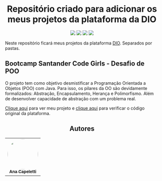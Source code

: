 <h1 align="center"> Repositório criado para adicionar os meus projetos da plataforma da DIO </h1>

<p align="center">
  <img src="https://img.shields.io/static/v1?label=VISUALSTUDIOCODE&message=IDE&color=blue&style=for-the-badge&logo=VISUALSTUDIOCODE"/>
  <img src="https://img.shields.io/static/v1?label=IntelliJ&message=IDE&color=blue&style=for-the-badge&logo=INTELLIJ_IDEIA"/>
  <img src="http://img.shields.io/static/v1?label=License&message=MIT&color=green&style=for-the-badge"/>
  <img src="https://img.shields.io/static/v1?label=STATUS&message=EM%20DESENVOLVIMENTO&color=GREEN&style=for-the-badge"/>
</p>

Neste repositório ficará meus projetos da plataforma [DIO](https://www.dio.me/). Separados por pastas.

## Bootcamp Santander Code Girls - Desafio de POO

O projeto tem como objetivo desmistificar a Programação Orientada a Objetos (POO) com Java. Para isso, os pilares da OO são devidamente formalizados: Abstração, Encapsulamento, Herança e Polimorfismo. Além de desenvolver capacidade de abstração com um problema real.

[Clique aqui](https://github.com/ANACAPELETTI/DIO/tree/main/SantanderCodeGirls/project-POO) para ver meu projeto e [clique aqui](https://github.com/cami-la/desafio-poo-dio) para verificar o código original da plataforma.

<h2 align="center">Autores</h2>

<table align="center">
  <tr>
    <td align="center">
      <a href="https://github.com/ANACAPELETTI">
        <img style="border-radius: 50%;" src="https://avatars.githubusercontent.com/u/75649546?v=4" width="100px;" alt=""/><br/><sub><b>Ana Capeletti</b></sub>
      </a> <br/>
      <a href="https://github.com/ANACAPELETTI" title="Ana Capeletti"></a>
    </td>
</table>
